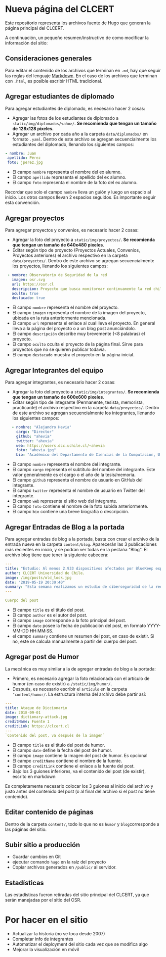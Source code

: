 # Nueva página del CLCERT

Este repositorio representa los archivos fuente de Hugo que generan la página principal del CLCERT.

A continuación, un pequeño resumen/instructivo de como modificar la información del sitio:

## Consideraciones generales

Para editar el contenido de los archivos que terminan en `.md`, hay que seguir las reglas del lenguaje [Markdown](https://guides.github.com/features/mastering-markdown/). En el caso de los archivos que terminan con `.html`, es posible escribir HTML tradicional.

## Agregar estudiantes de diplomado

Para agregar estudiantes de diplomado, es necesario hacer 2 cosas:
 - Agregar las fotos de los estudiantes de diplomado a `static/img/diplomados/<año>/`. **Se recomienda que tengan un tamaño de 128x128 pixeles**.
 - Agregar un archivo por cada año a la carpeta `data/diplomados/` en formato `.yaml`. Dentro de este archivo se agregan secuencialmente los estudiantes del diplomado, llenando los siguientes campos:

 ```yaml
- nombre: Juan
  apellido: Pérez
  foto: jperez.jpg
 ```

 * El campo `nombre` representa el nombre del ex alumno.
 * El campo `apellido` representa el apellido del ex alumno.
 * El campo `foto` representa el nombre de la foto del ex alumno.

Recordar que solo el campo `nombre` lleva un guión y luego un espacio al inicio. Los otros campos llevan 2 espacios seguidos. Es importante seguir esta convención.


## Agregar proyectos

Para agregar proyectos y convenios, es necesario hacer 2 cosas:

 - Agregar la foto del proyecto a `static/img/proyectos/`. **Se recomienda que tengan un tamaño de 640x480 pixeles**.
 - Editar según tipo de proyecto (Proyectos Actuales, Convenios, Proyectos anteriores) el archivo respectivo en la carpeta `data/proyectos/`. Dentro de este archivo se agregan secuencialmente los proyectos, llenando los siguientes campos:

 ```yaml
  - nombre: Observatorio de Seguridad de la red
    imagen: osr.svg
    url: https://osr.cl
    descripcion: Proyecto que busca monitorear continuamente la red chilena
    oculto: true
    destacado: true
 ```
* El campo `nombre` representa el nombre del proyecto.
* El campo `imagen` representa el nombre de la imagen del proyecto, ubicada en la ruta anteriormente mencionada.
* El campo `url` representa el enlace al cual lleva el proyecto. En general lleva a la página del proyecto o a un blog post anunciándolo.
* El campo `descripción` describe muy brevemente (<8 palabras) el proyecto.
* El campo `oculto` oculta el proyecto de la página final. Sirve para proyectos que no se quieren publicar todavía.
* El campo `destacado` muestra el proyecto en la página inicial.

## Agregar Integrantes del equipo


Para agregar integrantes, es necesario hacer 2 cosas:

 - Agregar la foto del proyecto a `static/img/integrantes/`. **Se recomienda que tengan un tamaño de 600x600 pixeles**.
 - Editar según tipo de integrante (Permanente, tesista, memorista, practicante) el archivo respectivo en la carpeta `data/proyectos/`. Dentro de este archivo se agregan secuencialmente los integrantes, llenando los siguientes campos:

 ```yaml
    - nombre: "Alejandro Hevia"
      cargo: "Director"
      github: "ahevia"
      twitter: "ahevia"
      web: https://users.dcc.uchile.cl/~ahevia
      foto: "ahevia.jpg"
      bio: "Académico del Departamento de Ciencias de la Computación, U. de Chile"

 ```
* El campo `nombre` representa el nombre del integrante.
* El campo `cargo` representa el subtítulo del nombre del integrante. Este valor generalmente es el cargo o el año de la tesis/memoria.
* El campo `github` representa el nombre de usuario en GitHub del integrante.
* El campo `twitter` representa el nombre de usuario en Twitter del integrante.
* El campo `web` representa el sitio web del integrante.
* El campo `foto` contiene el nombre de la foto subida anteriormente.
* El campo `bio` contiene una breve biografía o descripción.
 
## Agregar Entradas de Blog a la portada

Para agregar entradas de blog a la portada, basta con crear el archivo de la entrada nueva en la carpeta `content/blog`.  Aparecerán las 3 publicaciones más recientes en inicio, y se podrán ver todas en la pestaña "Blog". El archivo blog tiene que tener la siguiente cabecera:

```yaml
---
title: "Estudio: Al menos 2.933 dispositivos afectados por BlueKeep expuestos en la red chilena."
author: CLCERT Universidad de Chile.
image: /img/posts/old_lock.jpg
date: "2019-05-19 20:30:40"
summary: "Esta semana realizamos un estudio de ciberseguridad de la red chilena, el cual revela la existencia de un número importante de computadores conectados a la Internet afectados por la vulnerabilidad [**CVE2019-0708**](https://cve.mitre.org/cgi-bin/cvename.cgi?name=CVE-2019-0708), también conocida como _BlueKeep_."
---

Cuerpo del post
```

* El campo `title` es el título del post.
* El campo `author` es el autor del post.
* El campo `image` corresponde a la foto principal del post.
* El campo `date` posee la fecha de publicación del post, en formato YYYY-MM-DD HH:MM:SS.
* el campo `summary` contiene un resumen del post, en caso de existir. Si no, este se calcula manualmente a partir del cuerpo del post.

## Agregar post de Humor

La mecánica es muy similar a la de agregar entradas de blog a la portada:
 - Primero, es necesario agregar la foto relacionada con el artículo de humor (en caso de existir) a `/static/img/humor/`.
 - Después, es necesario escribir el `artículo` en la carpeta `"content/humor/`. La estructura interna del archivo debe partir así:

```yaml
---
title: Ataque de Diccionario
date: 2018-09-01
image: dictionary-attack.jpg
creditName: Fuente 1
creditLink: https://clcert.cl
---
`Contenido del post, va después de la imagen`
```

* El campo `title` es el título del post de humor.
* El campo `date` define la fecha del post de humor.
* El campo `image` contiene la imagen del post de humor. Es opcional
* El campo `creditName` contiene el nombre de la fuente.
* El campo `creditLink` contiene el enlace a la fuente del post.
* Bajo los 3 guiones inferiores, va el contenido del post (de existir), escrito en markdown

Es completamente necesario colocar los 3 guiones al inicio del archivo y justo antes del contenido del post (o al final del archivo si el post no tiene contenido).

## Editar contenido de páginas

Dentro de la carpeta `content/`, todo lo que no es `humor` y `blog`corresponde a las páginas del sitio. 

## Subir sitio a producción

* Guardar cambios en Git
* ejecutar comando `hugo` en la raíz del proyecto
* Copiar archivos generados en `/public/` al servidor.

## Estadísticas

Las estadísticas fueron retiradas del sitio principal del CLCERT, ya que serán manejadas por el sitio del OSR.

 # Por hacer en el sitio
  - Actualizar la historia (no se toca desde 2007)
  - Completar info de integrantes
  - Automatizar el deployment del sitio cada vez que se modifica algo
  - Mejorar la visualización en móvil
